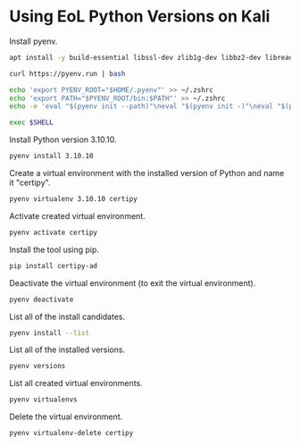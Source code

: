 # Using EoL Python Versions on Kali


Install pyenv.
```bash
apt install -y build-essential libssl-dev zlib1g-dev libbz2-dev libreadline-dev libsqlite3-dev wget curl llvm libncurses5-dev libncursesw5-dev xz-utils tk-dev libffi-dev liblzma-dev python3-openssl git
```

```bash
curl https://pyenv.run | bash
```

```bash
echo 'export PYENV_ROOT="$HOME/.pyenv"' >> ~/.zshrc
echo 'export PATH="$PYENV_ROOT/bin:$PATH"' >> ~/.zshrc
echo -e 'eval "$(pyenv init --path)"\neval "$(pyenv init -)"\neval "$(pyenv virtualenv-init -)"' >> ~/.zshrc
```

```bash
exec $SHELL
```

Install Python version 3.10.10.
```bash
pyenv install 3.10.10
```

Create a virtual environment with the installed version of Python and name it "certipy".
```bash
pyenv virtualenv 3.10.10 certipy
```

Activate created virtual environment.
```bash
pyenv activate certipy
```

Install the tool using pip.
```bash
pip install certipy-ad
```

Deactivate the virtual environment (to exit the virtual environment).
```bash
pyenv deactivate
```

List all of the install candidates.
```bash
pyenv install --list
```
List all of the installed versions.
```bash
pyenv versions 
```

List all created virtual environments.
```bash
pyenv virtualenvs
```

Delete the virtual environment.
```bash
pyenv virtualenv-delete certipy
```
